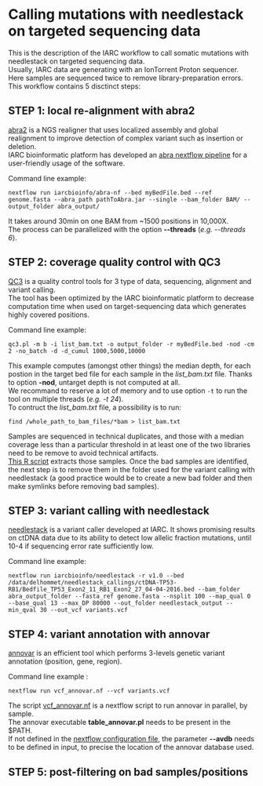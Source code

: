 # Calling mutations with needlestack on targeted sequencing data

This is the description of the IARC workflow to call somatic mutations with needlestack on targeted sequencing data.  
Usually, IARC data are generating with an IonTorrent Proton sequencer.  
Here samples are sequenced twice to remove library-preparation errors.  
This workflow contains 5 disctinct steps:

## STEP 1: local re-alignment with abra2

[abra2](https://github.com/mozack/abra2) is a NGS realigner that uses localized assembly and global realignment to improve detection of complex variant such as insertion or deletion.  
IARC bioinformatic platform has developed an [abra nextflow pipeline](https://github.com/IARCbioinfo/abra-nf) for a user-friendly usage of the software.

Command line example:

```
nextflow run iarcbioinfo/abra-nf --bed myBedFile.bed --ref genome.fasta --abra_path pathToAbra.jar --single --bam_folder BAM/ --output_folder abra_output/
```

It takes around 30min on one BAM from ~1500 positions in 10,000X.  
The process can be parallelized with the option __--threads__ (_e.g. --threads 6_).

## STEP 2: coverage quality control with QC3

[QC3](https://github.com/slzhao/QC3) is a quality control tools for 3 type of data, sequencing, alignment and variant calling.  
The tool has been optimized by the IARC bioinformatic platform to decrease computation time when used on target-sequencing data which generates highly covered positions.  

Command line example:

```
qc3.pl -m b -i list_bam.txt -o output_folder -r myBedFile.bed -nod -cm 2 -no_batch -d -d_cumul 1000,5000,10000
```

This example computes (amongst other things) the median depth, for each postion in the target bed file for each sample in the _list_bam.txt_ file. Thanks to option __-nod__, untarget depth is not computed at all.  
We recommand to reserve a lot of memory and to use option `-t` to run the tool on multiple threads (_e.g. -t 24_).  
To contruct the _list_bam.txt_ file, a possibility is to run:

```
find /whole_path_to_bam_files/*bam > list_bam.txt
```

Samples are sequenced in technical duplicates, and those with a median coverage less than a particular threshold in at least one of the two libraries need to be remove to avoid technical artifacts.  
[This R script](https://github.com/tdelhomme/target-seq/blob/master/bin/QC3_analysis.r) extracts those samples.
Once the bad samples are identified, the next step is to remove them in the folder used for the variant calling with needlestack (a good practice would be to create a new bad folder and then make symlinks before removing bad samples).  


## STEP 3: variant calling with needlestack

[needlestack](https://github.com/IARCbioinfo/needlestack) is a variant caller developed at IARC. It shows promising results on ctDNA data due to its ability to detect low allelic fraction mutations, until 10-4 if sequencing error rate sufficiently low.  

Command line example:

```
nextflow run iarcbioinfo/needlestack -r v1.0 --bed /data/delhommet/needlestack_callings/ctDNA-TP53-RB1/Bedfile_TP53_Exon2_11_RB1_Exon2_27_04-04-2016.bed --bam_folder abra_output_folder --fasta_ref genome.fasta --nsplit 100 --map_qual 0 --base_qual 13 --max_DP 80000 --out_folder needlestack_output --min_qval 30 --out_vcf variants.vcf
```

## STEP 4: variant annotation with annovar

[annovar](http://annovar.openbioinformatics.org/en/latest/) is an efficient tool which performs 3-levels genetic variant annotation (position, gene, region).  

Command line example :

```
nextflow run vcf_annovar.nf --vcf variants.vcf
```

The script [vcf_annovar.nf](https://github.com/tdelhomme/target-seq/blob/master/bin/vcf_annovar.nf) is a nextflow script to run annovar in parallel, by sample.  
The annovar executable __table_annovar.pl__ needs to be present in the $PATH.  
If not defined in the [nextflow configuration file](https://www.nextflow.io/docs/latest/config.html), the parameter __--avdb__ needs to be defined in input, to precise the location of the annovar database used.  


## STEP 5: post-filtering on bad samples/positions
